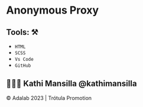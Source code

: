 # Anonymous Proxy 

## Tools: ⚒️

- `HTML`
- `SCSS`
- `Vs Code`
- `GitHub`


## 👩🏻‍💻 **Kathi Mansilla** @kathimansilla

© Adalab 2023 | Trótula Promotion


